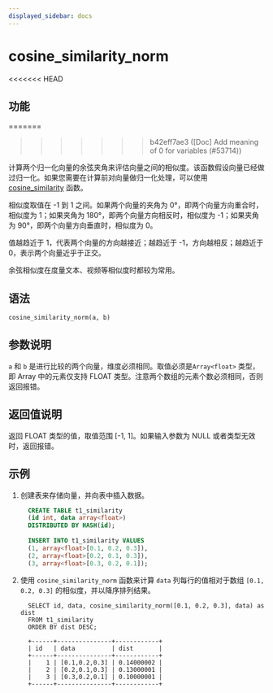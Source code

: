 ```yaml
---
displayed_sidebar: docs
---
```


# cosine_similarity_norm

<<<<<<< HEAD
## 功能
=======

>>>>>>> b42eff7ae3 ([Doc] Add meaning of 0 for variables (#53714))

计算两个归一化向量的余弦夹角来评估向量之间的相似度。该函数假设向量已经做过归一化。如果您需要在计算前对向量做归一化处理，可以使用 [cosine_similarity](./cos_similarity.md) 函数。

相似度取值在 -1 到 1 之间。如果两个向量的夹角为 0°，即两个向量方向重合时，相似度为 1；如果夹角为 180°，即两个向量方向相反时，相似度为 -1；如果夹角为 90°，即两个向量方向垂直时，相似度为 0。

值越趋近于 1，代表两个向量的方向越接近；越趋近于 -1，方向越相反；越趋近于 0，表示两个向量近乎于正交。

余弦相似度在度量文本、视频等相似度时都较为常用。

## 语法

```Haskell
cosine_similarity_norm(a, b)
```

## 参数说明

`a` 和 `b` 是进行比较的两个向量，维度必须相同。取值必须是`Array<float>` 类型，即 Array 中的元素仅支持 FLOAT 类型。注意两个数组的元素个数必须相同，否则返回报错。

## 返回值说明

返回 FLOAT 类型的值，取值范围 [-1, 1]。如果输入参数为 NULL 或者类型无效时，返回报错。

## 示例

1. 创建表来存储向量，并向表中插入数据。

    ```SQL
      CREATE TABLE t1_similarity 
      (id int, data array<float>)
      DISTRIBUTED BY HASH(id);
      
      INSERT INTO t1_similarity VALUES
      (1, array<float>[0.1, 0.2, 0.3]), 
      (2, array<float>[0.2, 0.1, 0.3]), 
      (3, array<float>[0.3, 0.2, 0.1]);
    ```

2. 使用 `cosine_similarity_norm` 函数来计算 `data` 列每行的值相对于数组 `[0.1, 0.2, 0.3]` 的相似度，并以降序排列结果。

    ```Plain
      SELECT id, data, cosine_similarity_norm([0.1, 0.2, 0.3], data) as dist
      FROM t1_similarity 
      ORDER BY dist DESC;
      
      +------+---------------+------------+
      | id   | data          | dist       |
      +------+---------------+------------+
      |    1 | [0.1,0.2,0.3] | 0.14000002 |
      |    2 | [0.2,0.1,0.3] | 0.13000001 |
      |    3 | [0.3,0.2,0.1] | 0.10000001 |
      +------+---------------+------------+
    ```
